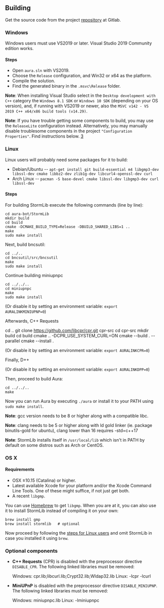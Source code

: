 ﻿Building
--------

Get the source code from the project [repository][1] at Gitlab.

### Windows

Windows users must use VS2019 or later. Visual Studio 2019 Community edition works.

#### Steps

- Open `aura.sln` with VS2019.
- Choose the ``Release`` configuration, and Win32 or x64 as the platform.
- Compile the solution.
- Find the generated binary in the `.msvc\Release` folder.

**Note**: When installing Visual Studio select in the `Desktop development with C++` category the `Windows 8.1 SDK` or `Windows 10 SDK` 
(depending on your OS version), and, if running with VS2019 or newer, also the `MSVC v142 - VS 2019 C++ x64/x86 build tools (v14.29)`.

**Note**: If you have trouble getting some components to build, you may use the ``ReleaseLite`` configuration instead. Alternatively, 
you may manually disable troublesome components in the project ``"Configuration Properties"``. Find instructions below. [3] 

### Linux

Linux users will probably need some packages for it to build:

* Debian/Ubuntu -- `apt-get install git build-essential m4 libgmp3-dev libssl-dev cmake libbz2-dev zlib1g-dev libcurl4-openssl-dev curl`
* Arch Linux -- `pacman -S base-devel cmake libssl-dev libgmp3-dev curl libssl-dev`

#### Steps

For building StormLib execute the following commands (line by line):

	cd aura-bot/StormLib
	mkdir build
	cd build
	cmake -DCMAKE_BUILD_TYPE=Release -DBUILD_SHARED_LIBS=1 ..
	make
	sudo make install

Next, build bncsutil:

	cd ../..
	cd bncsutil/src/bncsutil
	make
	sudo make install

Continue building miniupnpc

	cd ../../..
	cd miniupnpc
	make
	sudo make install

  (Or disable it by setting an environment variable: ``export AURALINKMINIUPNP=0``)

Afterwards, C++ Requests

  cd ..
  git clone https://github.com/libcpr/cpr.git cpr-src
  cd cpr-src
  mkdir build
  cd build
  cmake .. -DCPR_USE_SYSTEM_CURL=ON
  cmake --build . --parallel
  cmake --install .

  (Or disable it by setting an environment variable: ``export AURALINKCPR=0``)

Finally, D++

  (Or disable it by setting an environment variable: ``export AURALINKDPP=0``)

Then, proceed to build Aura:

	cd ../../..
	make

Now you can run Aura by executing `./aura` or install it to your PATH using `sudo make install`.

**Note**: gcc version needs to be 8 or higher along with a compatible libc.

**Note**: clang needs to be 5 or higher along with ld gold linker (ie. package binutils-gold for ubuntu),
clang lower than 16 requires -std=c++17

**Note**: StormLib installs itself in `/usr/local/lib` which isn't in PATH by default
on some distros such as Arch or CentOS.

### OS X

#### Requirements

* OSX ≥10.15 (Catalina) or higher.
* Latest available Xcode for your platform and/or the Xcode Command Line Tools.
One of these might suffice, if not just get both.
* A recent `libgmp`.

You can use [Homebrew](http://brew.sh/) to get `libgmp`. When you are at it, you can also use it to install StormLib instead of compiling it on your own:

	brew install gmp
	brew install stormlib   # optional

Now proceed by following the [steps for Linux users](#steps) and omit StormLib in case you installed it using `brew`.

### Optional components

- **C++ Requests** (CPR) is disabled with the preprocessor directive ``DISABLE_CPR``. The following linked libraries must be removed:

  Windows: cpr.lib;libcurl.lib;Crypt32.lib;Wldap32.lib
  Linux: -lcpr -lcurl

- **MiniUPnP** is disabled with the preprocessor directive ``DISABLE_MINIUPNP``. The following linked libraries must be removed:

  Windows: miniupnpc.lib
  Linux: -lminiupnpc

[1]: https://gitlab.com/ivojulca/aura-bot
[2]: https://github.com/libcpr/cpr
[3]: https://gitlab.com/ivojulca/aura-bot/BUILDING.md?ref_type=heads#optional-components
